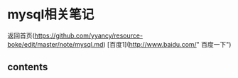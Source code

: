 # mysql相关笔记

返回首页(https://github.com/yyancy/resource-boke/edit/master/note/mysql.md)
[百度1](http://www.baidu.com/" 百度一下")  

## contents
  

